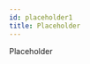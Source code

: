 ```yaml
---
id: placeholder1
title: Placeholder
---
```


<head>
  <meta name="robots" content="noindex" />
</head>

Placeholder
